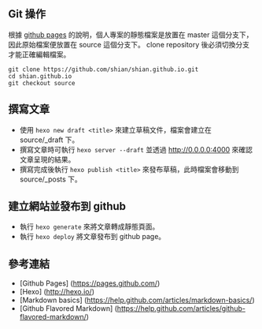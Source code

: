 
## Git 操作

根據 [github pages](https://pages.github.com/) 的說明，個人專案的靜態檔案是放置在 master 這個分支下，因此原始檔案便放置在 source 這個分支下。
clone repository 後必須切換分支才能正確編輯檔案。

```
git clone https://github.com/shian/shian.github.io.git
cd shian.github.io
git checkout source
```

## 撰寫文章

* 使用 `hexo new draft <title>` 來建立草稿文件，檔案會建立在 source/_draft 下。
* 撰寫文章時可執行 `hexo server --draft` 並透過 http://0.0.0.0:4000 來確認文章呈現的結果。
* 撰寫完成後執行 `hexo publish <title>` 來發布草稿，此時檔案會移動到 source/_posts 下。

## 建立網站並發布到 github

* 執行 `hexo generate` 來將文章轉成靜態頁面。
* 執行 `hexo deploy` 將文章發布到 github page。

## 參考連結

* [Github Pages] (https://pages.github.com/)
* [Hexo] (http://hexo.io/)
* [Markdown basics] (https://help.github.com/articles/markdown-basics/)
* [Github Flavored Markdown] (https://help.github.com/articles/github-flavored-markdown/)

